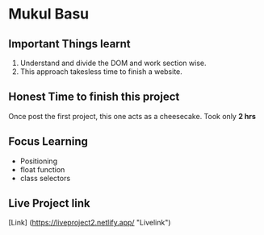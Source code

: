 # Mukul Basu

## Important Things learnt
1. Understand and divide the DOM and work section wise.
2. This approach takesless time to finish a website.

## Honest Time to finish this project

Once post the first project, this one acts as a cheesecake. Took only **2 hrs**

## Focus Learning
- Positioning
- float function
- class selectors

## Live Project link
[Link] (https://liveproject2.netlify.app/ "Livelink")
